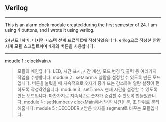 ## Verilog
----------------

This is an alarm clock module created during the first semester of 24.
I am using 4 buttons, and I wrote it using verilog.

24년도 1학기, 디지털 시스템 설계 프로젝트에 작성하였습니다.
erilog으로 작성한 알람시계 모듈 스크립트이며 4개의 버튼을 사용합니다.

----------------

moudle 1 : clockMain.v
> 모듈의 메인입니다. LED, 시간 표시, 시간 계산, 모드 변경 및 출력 등 여러가지 작업을 수행합니다.
module 2 : setAlarm.v
> 알람을 설정할 수 있도록 만든 모드입니다. 버튼을 눌렀을 때 지속적으로 숫자가 증가 또는 감소하여 알람 설정이 편하도록 작성하였습니다.
module 3 : setTime.v
> 현재 시간을 설정할 수 있도록 만든 모드입니다. 마찬가지로 지속적으로 숫자가 증감할 수 있도록 만들었습니다.
module 4 : setNumber.v
> clockMain에서 받은 시간을 분, 초 단위로 분리해줍니다.
module 5 : DECODER.v
> 받은 숫자를 segment로 바꾸는 모듈입니다.


